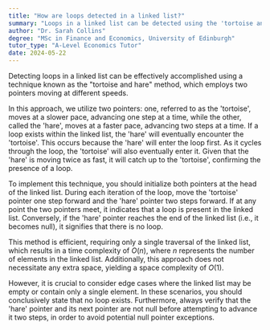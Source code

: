 ```yaml
---
title: "How are loops detected in a linked list?"
summary: "Loops in a linked list can be detected using the 'tortoise and hare' method, which employs two pointers moving at different speeds to identify any cycles."
author: "Dr. Sarah Collins"
degree: "MSc in Finance and Economics, University of Edinburgh"
tutor_type: "A-Level Economics Tutor"
date: 2024-05-22
---
```


Detecting loops in a linked list can be effectively accomplished using a technique known as the "tortoise and hare" method, which employs two pointers moving at different speeds.

In this approach, we utilize two pointers: one, referred to as the 'tortoise', moves at a slower pace, advancing one step at a time, while the other, called the 'hare', moves at a faster pace, advancing two steps at a time. If a loop exists within the linked list, the 'hare' will eventually encounter the 'tortoise'. This occurs because the 'hare' will enter the loop first. As it cycles through the loop, the 'tortoise' will also eventually enter it. Given that the 'hare' is moving twice as fast, it will catch up to the 'tortoise', confirming the presence of a loop.

To implement this technique, you should initialize both pointers at the head of the linked list. During each iteration of the loop, move the 'tortoise' pointer one step forward and the 'hare' pointer two steps forward. If at any point the two pointers meet, it indicates that a loop is present in the linked list. Conversely, if the 'hare' pointer reaches the end of the linked list (i.e., it becomes null), it signifies that there is no loop.

This method is efficient, requiring only a single traversal of the linked list, which results in a time complexity of $O(n)$, where $n$ represents the number of elements in the linked list. Additionally, this approach does not necessitate any extra space, yielding a space complexity of $O(1)$.

However, it is crucial to consider edge cases where the linked list may be empty or contain only a single element. In these scenarios, you should conclusively state that no loop exists. Furthermore, always verify that the 'hare' pointer and its next pointer are not null before attempting to advance it two steps, in order to avoid potential null pointer exceptions.
    